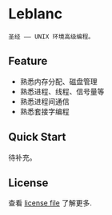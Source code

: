 # Leblanc

`圣经 —— UNIX 环境高级编程。`


## Feature

- 熟悉内存分配、磁盘管理
- 熟悉进程、线程、信号量等
- 熟悉进程间通信
- 熟悉套接字编程


## Quick Start

待补充。


## License

查看 [license file](./LICENSE) 了解更多.
